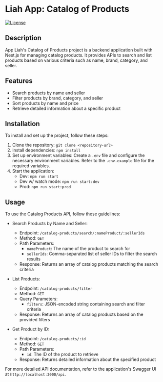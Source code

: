 # Liah App: Catalog of Products

[![License](https://img.shields.io/badge/license-UNLICENSED-red.svg)](LICENSE)

## Description

App Liah's Catalog of Products project is a backend application built with Nest.js for managing catalog products. It provides APIs to search and list products based on various criteria such as name, brand, category, and seller.

## Features

- Search products by name and seller
- Filter products by brand, category, and seller
- Sort products by name and price
- Retrieve detailed information about a specific product

## Installation

To install and set up the project, follow these steps:

1. Clone the repository: `git clone <repository-url>`
2. Install dependencies: `npm install`
3. Set up environment variables: Create a `.env` file and configure the necessary environment variables. Refer to the `.env.example` file for the required variables.
4. Start the application:
    - Dev: `npm run start`
    - Dev w/ watch mode: `npm run start:dev`
    - Prod: `npm run start:prod`

## Usage

To use the Catalog Products API, follow these guidelines:

- Search Products by Name and Seller:
  - Endpoint: `/catalog-products/search/:nameProduct/:sellerIds`
  - Method: `GET`
  - Path Parameters:
    - `nameProduct`: The name of the product to search for
    - `sellerIds`: Comma-separated list of seller IDs to filter the search results
  - Response: Returns an array of catalog products matching the search criteria

- List Products:
  - Endpoint: `/catalog-products/filter`
  - Method: `GET`
  - Query Parameters:
    - `filters`: JSON-encoded string containing search and filter criteria
  - Response: Returns an array of catalog products based on the provided filters

- Get Product by ID:
  - Endpoint: `/catalog-products/:id`
  - Method: `GET`
  - Path Parameters:
    - `id`: The ID of the product to retrieve
  - Response: Returns detailed information about the specified product

For more detailed API documentation, refer to the application's Swagger UI at `http://localhost:3000/api`.
